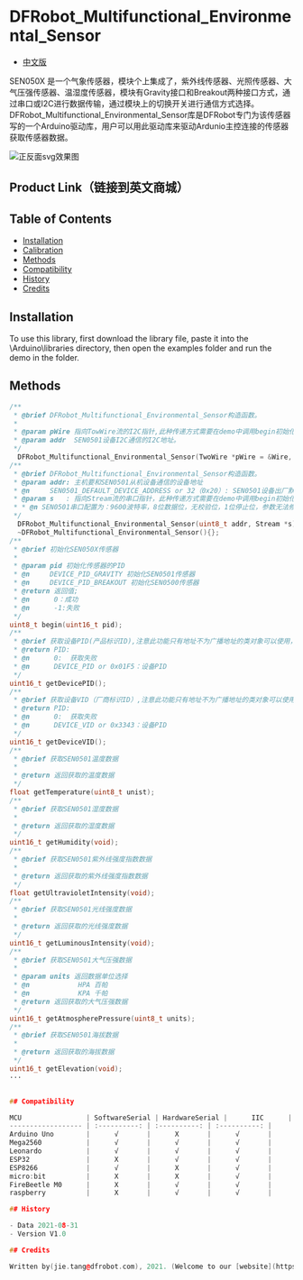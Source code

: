 DFRobot_Multifunctional_Environmental_Sensor
===========================

* [中文版](./README_CN.md)

SEN050X 是一个气象传感器，模块个上集成了，紫外线传感器、光照传感器、大气压强传感器、温湿度传感器，模块有Gravity接口和Breakout两种接口方式，通过串口或I2C进行数据传输，通过模块上的切换开关进行通信方式选择。
DFRobot_Multifunctional_Environmental_Sensor库是DFRobot专门为该传感器写的一个Arduino驱动库，用户可以用此驱动库来驱动Ardunio主控连接的传感器获取传感器数据。

![正反面svg效果图](https://www.dfrobot.co)

## Product Link（链接到英文商城）

## Table of Contents

* [Installation](#installation)
* [Calibration](#calibration)
* [Methods](#methods)
* [Compatibility](#compatibility)
* [History](#history)
* [Credits](#credits)

## Installation

To use this library, first download the library file, paste it into the \Arduino\libraries directory, then open the examples folder and run the demo in the folder.

## Methods

```C++
/**
 * @brief DFRobot_Multifunctional_Environmental_Sensor构造函数。
 * 
 * @param pWire 指向TowWire流的I2C指针,此种传递方式需要在demo中调用begin初始化ArduinoI2C配置。
 * @param addr  SEN0501设备I2C通信的I2C地址。
 */
  DFRobot_Multifunctional_Environmental_Sensor(TwoWire *pWire = &Wire, uint8_t addr = SEN050X_DEFAULT_DEVICE_ADDRESS);
/**
 * @brief DFRobot_Multifunctional_Environmental_Sensor构造函数。
 * @param addr: 主机要和SEN0501从机设备通信的设备地址
 * @n     SEN0501_DEFAULT_DEVICE_ADDRESS or 32（0x20）: SEN0501设备出厂默认设备地址，如果用户没有修改设备的地址，那么SEN0501的设备地址为32。
 * @param s   : 指向Stream流的串口指针，此种传递方式需要在demo中调用begin初始化Arduino主控的通信串口配置，需和SEN0501设备从机的串口配置一致
 * * @n SEN0501串口配置为：9600波特率，8位数据位，无校验位，1位停止位，参数无法修改。
 */
  DFRobot_Multifunctional_Environmental_Sensor(uint8_t addr, Stream *s);
  ~DFRobot_Multifunctional_Environmental_Sensor(){};
/**
 * @brief 初始化SEN050X传感器
 * 
 * @param pid 初始化传感器的PID
 * @n     DEVICE_PID_GRAVITY 初始化SEN0501传感器
 * @n     DEVICE_PID_BREAKOUT 初始化SEN0500传感器
 * @return 返回值;
 * @n      0：成功
 * @n      -1:失败
 */
uint8_t begin(uint16_t pid);
/**
 * @brief 获取设备PID(产品标识ID),注意此功能只有地址不为广播地址的类对象可以使用，广播地址类对象调用该方法无效。
 * @return PID:
 * @n      0:  获取失败
 * @n      DEVICE_PID or 0x01F5：设备PID
 */
uint16_t getDevicePID();
/**
 * @brief 获取设备VID（厂商标识ID）,注意此功能只有地址不为广播地址的类对象可以使用，广播地址类对象调用该方法无效。
 * @return PID:
 * @n      0:  获取失败
 * @n      DEVICE_VID or 0x3343：设备PID
 */
uint16_t getDeviceVID();
/**
 * @brief 获取SEN0501温度数据
 * 
 * @return 返回获取的温度数据
 */
float getTemperature(uint8_t unist);
/**
 * @brief 获取SEN0501湿度数据
 * 
 * @return 返回获取的湿度数据
 */
uint16_t getHumidity(void);
/**
 * @brief 获取SEN0501紫外线强度指数数据
 * 
 * @return 返回获取的紫外线强度指数数据
 */
float getUltravioletIntensity(void);
/**
 * @brief 获取SEN0501光线强度数据
 * 
 * @return 返回获取的光线强度数据
 */
uint16_t getLuminousIntensity(void);
/**
 * @brief 获取SEN0501大气压强数据
 * 
 * @param units 返回数据单位选择
 * @n            HPA 百帕
 * @n            KPA 千帕
 * @return 返回获取的大气压强数据
 */
uint16_t getAtmospherePressure(uint8_t units);
/**
 * @brief 获取SEN0501海拔数据
 * 
 * @return 返回获取的海拔数据
 */
uint16_t getElevation(void);
···


## Compatibility

MCU                | SoftwareSerial | HardwareSerial |      IIC      |
------------------ | :----------: | :----------: | :----------: | 
Arduino Uno        |      √       |      X       |      √       |
Mega2560           |      √       |      √       |      √       |
Leonardo           |      √       |      √       |      √       |
ESP32              |      X       |      √       |      √       |
ESP8266            |      √       |      X       |      √       |
micro:bit          |      X       |      X       |      √       |
FireBeetle M0      |      X       |      √       |      √       |
raspberry          |      X       |      √       |      √       |

## History

- Data 2021-08-31
- Version V1.0

## Credits

Written by(jie.tang@dfrobot.com), 2021. (Welcome to our [website](https://www.dfrobot.com/))